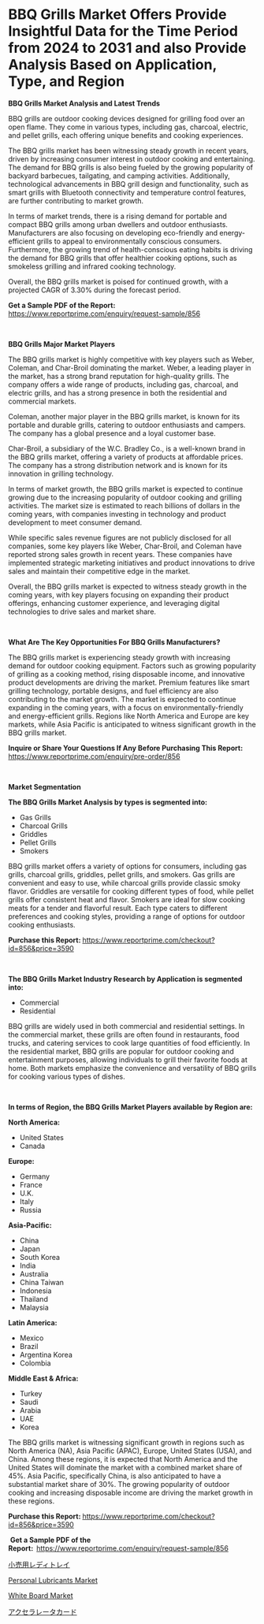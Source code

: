 <p><h1>BBQ Grills Market Offers Provide Insightful Data for the Time Period from 2024 to 2031 and also Provide Analysis Based on Application, Type, and Region</h1></p><p><strong>BBQ Grills Market Analysis and Latest Trends</strong></p>
<p><p>BBQ grills are outdoor cooking devices designed for grilling food over an open flame. They come in various types, including gas, charcoal, electric, and pellet grills, each offering unique benefits and cooking experiences.</p><p>The BBQ grills market has been witnessing steady growth in recent years, driven by increasing consumer interest in outdoor cooking and entertaining. The demand for BBQ grills is also being fueled by the growing popularity of backyard barbecues, tailgating, and camping activities. Additionally, technological advancements in BBQ grill design and functionality, such as smart grills with Bluetooth connectivity and temperature control features, are further contributing to market growth.</p><p>In terms of market trends, there is a rising demand for portable and compact BBQ grills among urban dwellers and outdoor enthusiasts. Manufacturers are also focusing on developing eco-friendly and energy-efficient grills to appeal to environmentally conscious consumers. Furthermore, the growing trend of health-conscious eating habits is driving the demand for BBQ grills that offer healthier cooking options, such as smokeless grilling and infrared cooking technology.</p><p>Overall, the BBQ grills market is poised for continued growth, with a projected CAGR of 3.30% during the forecast period.</p></p>
<p><strong>Get a Sample PDF of the Report:&nbsp;</strong> <a href="https://www.reportprime.com/enquiry/request-sample/856">https://www.reportprime.com/enquiry/request-sample/856</a></p>
<p>&nbsp;</p>
<p><strong>BBQ Grills Major Market Players</strong></p>
<p><p>The BBQ grills market is highly competitive with key players such as Weber, Coleman, and Char-Broil dominating the market. Weber, a leading player in the market, has a strong brand reputation for high-quality grills. The company offers a wide range of products, including gas, charcoal, and electric grills, and has a strong presence in both the residential and commercial markets.</p><p>Coleman, another major player in the BBQ grills market, is known for its portable and durable grills, catering to outdoor enthusiasts and campers. The company has a global presence and a loyal customer base.</p><p>Char-Broil, a subsidiary of the W.C. Bradley Co., is a well-known brand in the BBQ grills market, offering a variety of products at affordable prices. The company has a strong distribution network and is known for its innovation in grilling technology.</p><p>In terms of market growth, the BBQ grills market is expected to continue growing due to the increasing popularity of outdoor cooking and grilling activities. The market size is estimated to reach billions of dollars in the coming years, with companies investing in technology and product development to meet consumer demand.</p><p>While specific sales revenue figures are not publicly disclosed for all companies, some key players like Weber, Char-Broil, and Coleman have reported strong sales growth in recent years. These companies have implemented strategic marketing initiatives and product innovations to drive sales and maintain their competitive edge in the market.</p><p>Overall, the BBQ grills market is expected to witness steady growth in the coming years, with key players focusing on expanding their product offerings, enhancing customer experience, and leveraging digital technologies to drive sales and market share.</p></p>
<p>&nbsp;</p>
<p><strong>What Are The Key Opportunities For BBQ Grills Manufacturers?</strong></p>
<p><p>The BBQ grills market is experiencing steady growth with increasing demand for outdoor cooking equipment. Factors such as growing popularity of grilling as a cooking method, rising disposable income, and innovative product developments are driving the market. Premium features like smart grilling technology, portable designs, and fuel efficiency are also contributing to the market growth. The market is expected to continue expanding in the coming years, with a focus on environmentally-friendly and energy-efficient grills. Regions like North America and Europe are key markets, while Asia Pacific is anticipated to witness significant growth in the BBQ grills market.</p></p>
<p><strong>Inquire or Share Your Questions If Any Before Purchasing This Report:</strong> <a href="https://www.reportprime.com/enquiry/pre-order/856">https://www.reportprime.com/enquiry/pre-order/856</a></p>
<p>&nbsp;</p>
<p><strong>Market Segmentation</strong></p>
<p><strong>The BBQ Grills Market Analysis by types is segmented into:</strong></p>
<p><ul><li>Gas Grills</li><li>Charcoal Grills</li><li>Griddles</li><li>Pellet Grills</li><li>Smokers</li></ul></p>
<p><p>BBQ grills market offers a variety of options for consumers, including gas grills, charcoal grills, griddles, pellet grills, and smokers. Gas grills are convenient and easy to use, while charcoal grills provide classic smoky flavor. Griddles are versatile for cooking different types of food, while pellet grills offer consistent heat and flavor. Smokers are ideal for slow cooking meats for a tender and flavorful result. Each type caters to different preferences and cooking styles, providing a range of options for outdoor cooking enthusiasts.</p></p>
<p><strong>Purchase this Report:&nbsp;</strong><a href="https://www.reportprime.com/checkout?id=856&price=3590">https://www.reportprime.com/checkout?id=856&price=3590</a></p>
<p>&nbsp;</p>
<p><strong>The BBQ Grills Market Industry Research by Application is segmented into:</strong></p>
<p><ul><li>Commercial</li><li>Residential</li></ul></p>
<p><p>BBQ grills are widely used in both commercial and residential settings. In the commercial market, these grills are often found in restaurants, food trucks, and catering services to cook large quantities of food efficiently. In the residential market, BBQ grills are popular for outdoor cooking and entertainment purposes, allowing individuals to grill their favorite foods at home. Both markets emphasize the convenience and versatility of BBQ grills for cooking various types of dishes.</p></p>
<p>&nbsp;</p>
<p><strong>In terms of Region, the BBQ Grills Market Players available by Region are:</strong></p>
<p>
    <p> <strong> North America: </strong>
        <ul>
            <li>United States</li>
            <li>Canada</li>
        </ul>
        </p> 
    <p> <strong> Europe: </strong>
        <ul>
            <li>Germany</li>
            <li>France</li>
            <li>U.K.</li>
            <li>Italy</li>
            <li>Russia</li>
        </ul>
        </p> 
    <p> <strong> Asia-Pacific: </strong>
        <ul>
            <li>China</li>
            <li>Japan</li>
            <li>South Korea</li>
            <li>India</li>
            <li>Australia</li>
            <li>China Taiwan</li>
            <li>Indonesia</li>
            <li>Thailand</li>
            <li>Malaysia</li>
        </ul>
        </p> 
    <p> <strong> Latin America: </strong>
        <ul>
            <li>Mexico</li>
            <li>Brazil</li>
            <li>Argentina Korea</li>
            <li>Colombia</li>
        </ul>
        </p> 
    <p> <strong> Middle East & Africa: </strong>
        <ul>
            <li>Turkey</li>
            <li>Saudi</li>
            <li>Arabia</li>
            <li>UAE</li>
            <li>Korea</li>
        </ul>
    </p>
    </p>
<p><p>The BBQ grills market is witnessing significant growth in regions such as North America (NA), Asia Pacific (APAC), Europe, United States (USA), and China. Among these regions, it is expected that North America and the United States will dominate the market with a combined market share of 45%. Asia Pacific, specifically China, is also anticipated to have a substantial market share of 30%. The growing popularity of outdoor cooking and increasing disposable income are driving the market growth in these regions.</p></p>
<p><strong>Purchase this Report: </strong><a href="https://www.reportprime.com/checkout?id=856&price=3590">https://www.reportprime.com/checkout?id=856&price=3590</a></p>
<p>&nbsp;<strong>Get a Sample PDF of the Report:&nbsp;&nbsp;</strong><a href="https://www.reportprime.com/enquiry/request-sample/856">https://www.reportprime.com/enquiry/request-sample/856</a></p>
<p><strong></strong></p>
<p><p><a href="https://medium.com/@susanjprice2023/%E5%B0%8F%E5%A3%B2%E3%82%8A%E7%94%A8%E3%83%88%E3%83%AC%E3%82%A4%E5%B8%82%E5%A0%B4%E3%81%AE%E8%A6%8F%E6%A8%A1%E3%81%AF-%E4%B8%96%E7%95%8C%E7%94%A3%E6%A5%AD%E3%81%AB%E3%81%8A%E3%81%91%E3%82%8B%E6%9C%80%E9%81%A9%E3%81%AA%E3%83%9E%E3%83%BC%E3%82%B1%E3%83%86%E3%82%A3%E3%83%B3%E3%82%B0%E3%83%81%E3%83%A3%E3%83%B3%E3%83%8D%E3%83%AB%E3%82%92%E6%98%8E%E3%82%89%E3%81%8B%E3%81%AB%E3%81%97%E3%81%BE%E3%81%99-4bc41193b8c4">小売用レディトレイ</a></p><p><a href="https://github.com/bmorecock/Market-Research-Report-List-2/blob/main/personal-lubricants-market.md">Personal Lubricants Market</a></p><p><a href="https://github.com/jsmusil/Market-Research-Report-List-2/blob/main/white-board-market.md">White Board Market</a></p><p><a href="https://medium.com/@camron674/%E3%82%A2%E3%82%AF%E3%82%BB%E3%83%A9%E3%83%AC%E3%83%BC%E3%82%BF%E3%83%BC%E3%82%AB%E3%83%BC%E3%83%89%E5%B8%82%E5%A0%B4%E3%81%AE%E5%88%86%E6%9E%90-%E3%82%B0%E3%83%AD%E3%83%BC%E3%83%90%E3%83%AB%E7%94%A3%E6%A5%AD%E3%81%AE%E8%A6%8B%E9%80%9A%E3%81%97%E3%81%A8%E4%BA%88%E6%B8%AC-2024%E5%B9%B4%E3%81%8B%E3%82%892031%E5%B9%B4-9bab5ffe269c">アクセラレータカード</a></p></p>